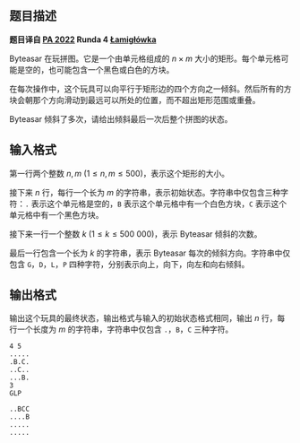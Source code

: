 ## 题目描述

**题目译自 [PA 2022](https://sio2.mimuw.edu.pl/c/pa-2022-1/dashboard/) Runda 4 [Łamigłówka](https://sio2.mimuw.edu.pl/c/pa-2022-1/p/lam/)**

Byteasar 在玩拼图。它是一个由单元格组成的 $n\times m$ 大小的矩形。每个单元格可能是空的，也可能包含一个黑色或白色的方块。

在每次操作中，这个玩具可以向平行于矩形边的四个方向之一倾斜。然后所有的方块会朝那个方向滑动到最远可以所处的位置，而不超出矩形范围或重叠。

Byteasar 倾斜了多次，请给出倾斜最后一次后整个拼图的状态。

## 输入格式

第一行两个整数 $n,m\ (1\le n,m\le 500)$，表示这个矩形的大小。

接下来 $n$ 行，每行一个长为 $m$ 的字符串，表示初始状态。字符串中仅包含三种字符：`.` 表示这个单元格是空的，`B` 表示这个单元格中有一个白色方块，`C` 表示这个单元格中有一个黑色方块。

接下来一行一个整数 $k\ (1\le k\le 500\ 000)$，表示 Byteasar 倾斜的次数。

最后一行包含一个长为 $k$ 的字符串，表示 Byteasar 每次的倾斜方向。字符串中仅包含 `G`，`D`，`L`，`P` 四种字符，分别表示向上，向下，向左和向右倾斜。

## 输出格式

输出这个玩具的最终状态，输出格式与输入的初始状态格式相同，输出 $n$ 行，每行一个长度为 $m$ 的字符串，字符串中仅包含 `.`，`B`，`C` 三种字符。

```input1
4 5
.....
.B.C.
..C..
...B.
3
GLP

```

```output1
..BCC
....B
.....
.....

```

